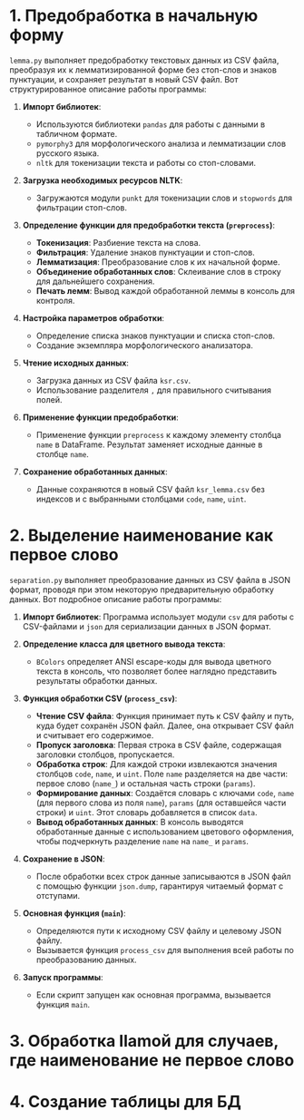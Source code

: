 # 1. Предобработка в начальную форму

`lemma.py` выполняет предобработку текстовых данных из CSV файла, преобразуя их к лемматизированной форме без стоп-слов и знаков пунктуации, и сохраняет результат в новый CSV файл. Вот структурированное описание работы программы:

1. **Импорт библиотек**:
   - Используются библиотеки `pandas` для работы с данными в табличном формате.
   - `pymorphy3` для морфологического анализа и лемматизации слов русского языка.
   - `nltk` для токенизации текста и работы со стоп-словами.

2. **Загрузка необходимых ресурсов NLTK**:
   - Загружаются модули `punkt` для токенизации слов и `stopwords` для фильтрации стоп-слов.

3. **Определение функции для предобработки текста (`preprocess`)**:
   - **Токенизация**: Разбиение текста на слова.
   - **Фильтрация**: Удаление знаков пунктуации и стоп-слов.
   - **Лемматизация**: Преобразование слов к их начальной форме.
   - **Объединение обработанных слов**: Склеивание слов в строку для дальнейшего сохранения.
   - **Печать лемм**: Вывод каждой обработанной леммы в консоль для контроля.

4. **Настройка параметров обработки**:
   - Определение списка знаков пунктуации и списка стоп-слов.
   - Создание экземпляра морфологического анализатора.

5. **Чтение исходных данных**:
   - Загрузка данных из CSV файла `ksr.csv`.
   - Использование разделителя `,` для правильного считывания полей.

6. **Применение функции предобработки**:
   - Применение функции `preprocess` к каждому элементу столбца `name` в DataFrame. Результат заменяет исходные данные в столбце `name`.

7. **Сохранение обработанных данных**:
   - Данные сохраняются в новый CSV файл `ksr_lemma.csv` без индексов и с выбранными столбцами `code`, `name`, `uint`.

# 2. Выделение наименование как первое слово 

`separation.py` выполняет преобразование данных из CSV файла в JSON формат, проводя при этом некоторую предварительную обработку данных. Вот подробное описание работы программы:

1. **Импорт библиотек**: Программа использует модули `csv` для работы с CSV-файлами и `json` для сериализации данных в JSON формат.

2. **Определение класса для цветного вывода текста**:
   - `BColors` определяет ANSI escape-коды для вывода цветного текста в консоль, что позволяет более наглядно представить результаты обработки данных.

3. **Функция обработки CSV (`process_csv`)**:
   - **Чтение CSV файла**: Функция принимает путь к CSV файлу и путь, куда будет сохранён JSON файл. Далее, она открывает CSV файл и считывает его содержимое.
   - **Пропуск заголовка**: Первая строка в CSV файле, содержащая заголовки столбцов, пропускается.
   - **Обработка строк**: Для каждой строки извлекаются значения столбцов `code`, `name`, и `uint`. Поле `name` разделяется на две части: первое слово (`name_`) и остальная часть строки (`params`).
   - **Формирование данных**: Создаётся словарь с ключами `code`, `name` (для первого слова из поля `name`), `params` (для оставшейся части строки) и `uint`. Этот словарь добавляется в список `data`.
   - **Вывод обработанных данных**: В консоль выводятся обработанные данные с использованием цветового оформления, чтобы подчеркнуть разделение `name` на `name_` и `params`.

4. **Сохранение в JSON**:
   - После обработки всех строк данные записываются в JSON файл с помощью функции `json.dump`, гарантируя читаемый формат с отступами.

5. **Основная функция (`main`)**:
   - Определяются пути к исходному CSV файлу и целевому JSON файлу.
   - Вызывается функция `process_csv` для выполнения всей работы по преобразованию данных.

6. **Запуск программы**:
   - Если скрипт запущен как основная программа, вызывается функция `main`.

# 3. Обработка llamой для случаев, где наименование не первое слово 



# 4. Создание таблицы для БД 


